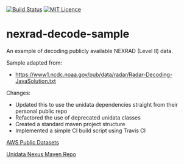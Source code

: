 [![Build Status](https://travis-ci.org/SuperEvenSteven/aws-nexrad-java.svg?branch=master)](https://travis-ci.org/SuperEvenSteven/aws-nexrad-java) [![MIT Licence](https://badges.frapsoft.com/os/mit/mit.svg?v=103)](https://opensource.org/licenses/mit-license.php)

# nexrad-decode-sample
An example of decoding publicly available NEXRAD (Level II) data. 

Sample adapted from:
* https://www1.ncdc.noaa.gov/pub/data/radar/Radar-Decoding-JavaSolution.txt

Changes: 
- Updated this to use the unidata dependencies straight from their personal public repo 
- Refactored the use of deprecated unidata classes
- Created a standard maven project structure 
- Implemented a simple CI build script using Travis CI

[AWS Public Datasets](https://aws.amazon.com/public-datasets/nexrad/)

[Unidata Nexus Maven Repo](https://artifacts.unidata.ucar.edu/)
